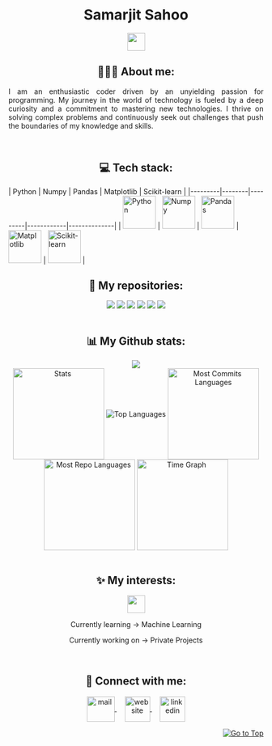 <h1 align="center">Samarjit Sahoo</h1>
<p align="center">
   <img src="https://readme-typing-svg.demolab.com?font=Roboto+Slab&color=fe428e&size=30&center=true&vCenter=true&width=450&duration=1500&pause=1000&lines=Software+Engineer;Website+Developer;AI/ML+Enthusiast" width="auto" height="35"/>
</p>
<h2 align="center">👨🏻‍💻 About me:</h2>
<p align="justify">I am an enthusiastic coder driven by an unyielding passion for programming. My journey in the world of technology is fueled by a deep curiosity and a commitment to mastering new technologies. I thrive on solving complex problems and continuously seek out challenges that push the boundaries of my knowledge and skills.</p>
<br>
<h2 align="center">💻 Tech stack:</h2>
| Python  | Numpy  | Pandas  | Matplotlib | Scikit-learn |
|---------|--------|---------|------------|--------------|
| <img src="https://cdn.worldvectorlogo.com/logos/python-5.svg" alt="Python" width="65"/> | <img src="https://cdn.worldvectorlogo.com/logos/numpy-1.svg" alt="Numpy" width="65"/> | <img src="https://cdn.worldvectorlogo.com/logos/pandas.svg" alt="Pandas" width="65"/> | <img src="https://matplotlib.org/stable/_images/sphx_glr_logos2_001.png" alt="Matplotlib" width="65"/> | <img src="https://upload.wikimedia.org/wikipedia/commons/0/05/Scikit_learn_logo_small.svg" alt="Scikit-learn" width="65"/> |
<h2 align="center">📕 My repositories:</h2>
<div align="center">
<a href="https://github.com/samarjitsahoo/c"><img src="https://github-readme-stats.vercel.app/api/pin/?username=samarjitsahoo&repo=c&theme=radical"></a>
<a href="https://github.com/samarjitsahoo/cpp"><img src="https://github-readme-stats.vercel.app/api/pin/?username=samarjitsahoo&repo=cpp&theme=radical"></a>
<a href="https://github.com/samarjitsahoo/java"><img src="https://github-readme-stats.vercel.app/api/pin/?username=samarjitsahoo&repo=java&theme=radical"></a>
<a href="https://github.com/samarjitsahoo/python"><img src="https://github-readme-stats.vercel.app/api/pin/?username=samarjitsahoo&repo=python&theme=radical"></a>
<a href="https://github.com/samarjitsahoo/javascript"><img src="https://github-readme-stats.vercel.app/api/pin/?username=samarjitsahoo&repo=javascript&theme=radical"></a>
<a href="https://github.com/samarjitsahoo/php"><img src="https://github-readme-stats.vercel.app/api/pin/?username=samarjitsahoo&repo=php&theme=radical"></a>
</div>
<br>
<h2 align="center">📊 My Github stats:</h2>
<div align=center>
  <img src="https://github-profile-trophy.vercel.app/?username=samarjitsahoo&row=2&column=3&theme=radical&margin-w=2&margin-h=2"/>
</div>
<div align="center">
  <img align="center" src="http://github-profile-summary-cards.vercel.app/api/cards/stats?username=samarjitsahoo&theme=radical" height="180em" alt="Stats"/>
    <img align="center" src="https://github-readme-stats.vercel.app/api/top-langs?username=samarjitsahoo&hide_border=true&no-bg=true&no-frame=true&layout=compact&theme=radical&langs_count=8&hide=jupyter%20notebook,css" alt="Top Languages"/>
  <img align="center" src="http://github-profile-summary-cards.vercel.app/api/cards/most-commit-language?username=samarjitsahoo&theme=radical&exclude=html,CSS,Jupyter%20Notebook" height="180em" alt="Most Commits Languages"/>
  <img align="center" src="http://github-profile-summary-cards.vercel.app/api/cards/repos-per-language?username=samarjitsahoo&theme=radical&exclude=html,CSS,Jupyter%20Notebook" height="180em" alt="Most Repo Languages"/>
  <img align="center" src="http://github-profile-summary-cards.vercel.app/api/cards/productive-time?username=samarjitsahoo&theme=radical&utcOffset=5.30" height="180em" alt="Time Graph"/>
</div>
<br>
<h2 align="center">✨ My interests:</h2>
<p align="center">
   <img src="https://readme-typing-svg.demolab.com?font=Roboto+Slab&color=fe428e&size=30&center=true&vCenter=true&width=450&duration=1500&pause=1000&lines=Artificial+Intelligence;Machine+Learning;Data+Science" width="auto" height="35"/>
</p>
<p align="center">Currently learning -> Machine Learning</p>
<p align="center">Currently working on -> Private Projects</p>
<br>
<h2 align="center">🔗 Connect with me:</h2>
<p align="center">
  <a href="mailto:samarjit9203@gmail.com" target="_blank">
    <img align="center" src="https://cdn.worldvectorlogo.com/logos/official-gmail-icon-2020-.svg" alt="mail" height="50" width="55" />
  </a>
  &nbsp;&nbsp;&nbsp;
  <a href="https://samarjit.vercel.app" target="_blank">
    <img align="center" src="https://cdn.worldvectorlogo.com/logos/chrome-modern-.svg" alt="website" height="50" width="50" />
  </a>
  &nbsp;&nbsp;&nbsp;
  <a href="https://linkedin.com/in/samarjitsahoo/" target="_blank">
    <img align="center" src="https://cdn.worldvectorlogo.com/logos/linkedin-icon-3.svg" alt="linkedin" height="50" width="50" />
  </a>
</p>
<p align="right"><a href="#"><img src="https://img.shields.io/static/v1?label&message=Go+to+Top&color=0b6ab3&style=flat&logo" alt="Go to Top" /></a></p>
